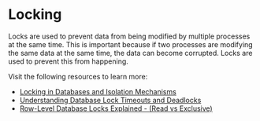 # Locking

Locks are used to prevent data from being modified by multiple processes at the same time. This is important because if two processes are modifying the same data at the same time, the data can become corrupted. Locks are used to prevent this from happening.

Visit the following resources to learn more:

- [Locking in Databases and Isolation Mechanisms](https://medium.com/inspiredbrilliance/what-are-database-locks-1aff9117c290)
- [Understanding Database Lock Timeouts and Deadlocks](https://www.dbta.com/Columns/DBA-Corner/Understanding-Database-Lock-Timeouts-and-Deadlocks-148659.aspx)
- [Row-Level Database Locks Explained - (Read vs Exclusive)](https://www.youtube.com/watch?v=nuBi2XbHH18)
